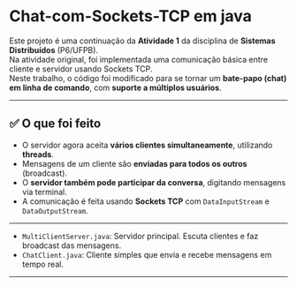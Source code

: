 # Chat-com-Sockets-TCP em java

Este projeto é uma continuação da **Atividade 1** da disciplina de **Sistemas Distribuídos** (P6/UFPB).  
Na atividade original, foi implementada uma comunicação básica entre cliente e servidor usando Sockets TCP.  
Neste trabalho, o código foi modificado para se tornar um **bate-papo (chat) em linha de comando**, com **suporte a múltiplos usuários**.

---

## ✅ O que foi feito

- O servidor agora aceita **vários clientes simultaneamente**, utilizando **threads**.
- Mensagens de um cliente são **enviadas para todos os outros** (broadcast).
- O **servidor também pode participar da conversa**, digitando mensagens via terminal.
- A comunicação é feita usando **Sockets TCP** com `DataInputStream` e `DataOutputStream`.

---

- `MultiClientServer.java`: Servidor principal. Escuta clientes e faz broadcast das mensagens.
- `ChatClient.java`: Cliente simples que envia e recebe mensagens em tempo real.

---
